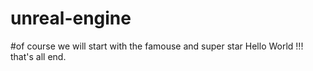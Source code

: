 # unreal-engine
#of course we will start with the famouse and super star Hello World !!! 
that's all end.
